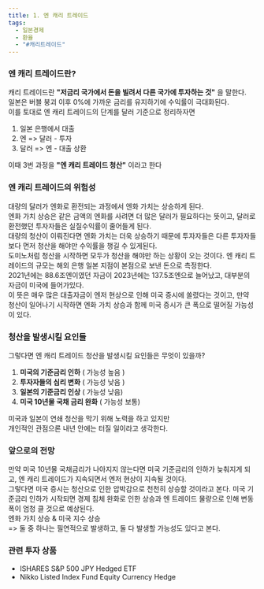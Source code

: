 ```yaml
---
title: 1. 엔 캐리 트레이드
tags:
  - 일본경제
  - 환율
  - "#캐리트레이드"
---
```

### 엔 캐리 트레이드란?

캐리 트레이드란 **"저금리 국가에서 돈을 빌려서 다른 국가에 투자하는 것"** 을 말한다.  
일본은 버블 붕괴 이후 0%에 가까운 금리를 유지하기에 수익률이 극대화된다.  
이를 토대로 엔 캐리 트레이드의 단계를 달러 기준으로 정리하자면
1. 일본 은행에서 대출
2. 엔 => 달러 - 투자
3. 달러 => 엔 - 대출 상환    
  
이때 3번 과정을 **"엔 캐리 트레이드 청산"** 이라고 한다

### 엔 캐리 트레이드의 위험성

대량의 달러가 엔화로 환전되는 과정에서 엔화 가치는 상승하게 된다.  
엔화 가치 상승은 같은 금액의 엔화를 사려면 더 많은 달러가 필요하다는 뜻이고, 달러로 환전했던 투자자들은 실질수익률이 줄어들게 된다.  
대량의 청산이 이뤄진다면 엔화 가치는 더욱 상승하기 때문에 투자자들은 다른 투자자들보다 먼저 청산을 해야만 수익률을 챙길 수 있게된다.  
도미노처럼 청산을 시작하면 모두가 청산을 해야만 하는 상황이 오는 것이다.
엔 캐리 트레이드의 규모는 해외 은행 일본 지점이 본점으로 보낸 돈으로 측정한다.  
2021년에는 88.6조엔이였던 자금이 2023년에는 137.5조엔으로 늘어났고, 대부분의 자금이 미국에 들어가있다.  
이 뜻은 매우 많은 대출자금이 엔저 현상으로 인해 미국 증시에 쏠렸다는 것이고,
만약 청산이 일어나기 시작하면 엔화 가치 상승과 함께 미국 증시가 큰 폭으로 떨어질 가능성이 있다.  

### 청산을 발생시킬 요인들

그렇다면 엔 캐리 트레이드 청산을 발생시킬 요인들은 무엇이 있을까?
1. **미국의 기준금리 인하** ( 가능성 높음 )
2. **투자자들의 심리 변화** ( 가능성 낮음 )
3. **일본의 기준금리 인상** ( 가능성 낮음)
4. **미국 10년물 국채 금리 완화** ( 가능성 보통)   
  
미국과 일본이 연쇄 청산을 막기 위해 노력을 하고 있지만  
개인적인 관점으론 내년 안에는 터질 일이라고 생각한다.  

### 앞으로의 전망

만약 미국 10년물 국채금리가 나아지지 않는다면 미국 기준금리의 인하가 늦춰지게 되고, 엔 캐리 트레이드가 지속되면서 엔저 현상이 지속될 것이다.   
그렇다면 미국 증시는 청산으로 인한 압박감으로 천천히 상승할 것이라고 본다.
미국 기준금리 인하가 시작되면 경제 침체 완화로 인한 상승과 엔 트레이드 물량으로 인해 변동폭이 엄청 클 것으로 예상된다.  
엔화 가치 상승 & 미국 지수 상승  
=> 둘 중 하나는 필연적으로 발생하고, 둘 다 발생할 가능성도 있다고 본다.

### 관련 투자 상품

- ISHARES S&P 500 JPY Hedged ETF
- Nikko Listed Index Fund Equity Currency Hedge





